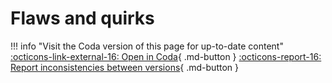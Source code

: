 # Flaws and quirks

!!! info "Visit the Coda version of this page for up-to-date content"
    [:octicons-link-external-16: Open in Coda](https://coda.io/@ajhalili2006/readme/personal-and-professional-boundaries-9){ .md-button }
    [:octicons-report-16: Report inconsistencies between versions](https://go.andreijiroh.eu.org/website-feedback/coda){ .md-button }
